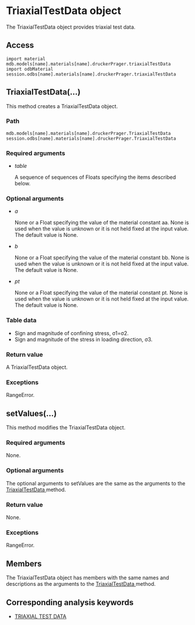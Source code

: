 # TriaxialTestData object

The TriaxialTestData object provides triaxial test data.

## Access

```
import material
mdb.models[name].materials[name].druckerPrager.triaxialTestData
import odbMaterial
session.odbs[name].materials[name].druckerPrager.triaxialTestData
```

## TriaxialTestData(...)



This method creates a TriaxialTestData object.



### Path

```
mdb.models[name].materials[name].druckerPrager.TriaxialTestData
session.odbs[name].materials[name].druckerPrager.TriaxialTestData
```

### Required arguments

- *table*

  A sequence of sequences of Floats specifying the items described below.

### Optional arguments

- *a*

  None or a Float specifying the value of the material constant aa. None is used when the value is unknown or it is not held fixed at the input value. The default value is None.

- *b*

  None or a Float specifying the value of the material constant bb. None is used when the value is unknown or it is not held fixed at the input value. The default value is None.

- *pt*

  None or a Float specifying the value of the material constant pt. None is used when the value is unknown or it is not held fixed at the input value. The default value is None.

### Table data

- Sign and magnitude of confining stress, σ1=σ2.
- Sign and magnitude of the stress in loading direction, σ3.

### Return value

A TriaxialTestData object.

### Exceptions

RangeError.



## setValues(...)



This method modifies the TriaxialTestData object.



### Required arguments

None.

### Optional arguments

The optional arguments to setValues are the same as the arguments to the [TriaxialTestData ](https://help.3ds.com/2022/english/DSSIMULIA_Established/SIMACAEKERRefMap/simaker-c-triaxialtestdatapyc.htm?ContextScope=all#simaker-triaxialtestdatatriaxialtestdatapyc)method.

### Return value

None.

### Exceptions

RangeError.



## Members

The TriaxialTestData object has members with the same names and descriptions as the arguments to the [TriaxialTestData ](https://help.3ds.com/2022/english/DSSIMULIA_Established/SIMACAEKERRefMap/simaker-c-triaxialtestdatapyc.htm?ContextScope=all#simaker-triaxialtestdatatriaxialtestdatapyc)method.



## Corresponding analysis keywords

- [TRIAXIAL TEST DATA](https://help.3ds.com/2022/english/DSSIMULIA_Established/SIMACAEKEYRefMap/simakey-r-triaxialtestdata.htm?ContextScope=all#simakey-r-triaxialtestdata)